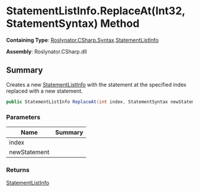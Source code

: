 # StatementListInfo\.ReplaceAt\(Int32, StatementSyntax\) Method

**Containing Type**: [Roslynator.CSharp.Syntax](../../README.md)\.[StatementListInfo](../README.md)

**Assembly**: Roslynator\.CSharp\.dll

## Summary

Creates a new [StatementListInfo](../README.md) with the statement at the specified index replaced with a new statement\.

```csharp
public StatementListInfo ReplaceAt(int index, StatementSyntax newStatement)
```

### Parameters

| Name | Summary |
| ---- | ------- |
| index | |
| newStatement | |

### Returns

[StatementListInfo](../README.md)

